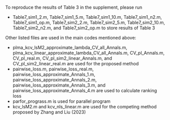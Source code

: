 To reproduce the results of Table 3 in the supplement, please run

- Table7_sim1_2.m, Table7_sim1_5.m, Table7_sim1_10.m, Table7_sim1_n2.m, Table7_sim1_op.m, Table7_sim2_2.m, Table7_sim2_5.m, Table7_sim2_10.m, Table7_sim2_n2.m, and Table7_sim2_op.m to store results of Table 3

Other listed files are used in the main codes mentioned above:

- plma_kcv_lsM2_approximate_lambda_CV_all_Annals.m, plma_kcv_linear_approximate_lambda_CV_all_Annals.m, CV_pl_Annals.m, CV_pl_real.m, CV_pl_sim2_linear_Annals.m, and CV_pl_sim2_linear_real.m are used for the proposed method
- pairwise_loss.m, pairwise_loss_real.m, pairwise_loss_approximate_Annals_1.m, pairwise_loss_approximate_Annals_2.m, pairwise_loss_approximate_Annals_3.m, and pairwise_loss_approximate_Annals_4.m are used to calculate ranking loss
- parfor_prograss.m is used for parallel program
- kcv_lsM2.m and kcv_nls_linear.m are used for the competing method proposed by Zhang and Liu (2023)
